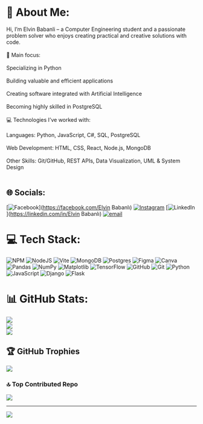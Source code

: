 # 💫 About Me:
Hi, I’m Elvin Babanli – a Computer Engineering student and a passionate problem solver who enjoys creating practical and creative solutions with code.<br><br>🔹 Main focus:<br><br>Specializing in Python<br><br>Building valuable and efficient applications<br><br>Creating software integrated with Artificial Intelligence<br><br>Becoming highly skilled in PostgreSQL<br><br>💻 Technologies I’ve worked with:<br><br>Languages: Python, JavaScript, C#, SQL, PostgreSQL<br><br>Web Development: HTML, CSS, React, Node.js, MongoDB<br><br>Other Skills: Git/GitHub, REST APIs, Data Visualization, UML & System Design<br><br>


## 🌐 Socials:
[![Facebook](https://img.shields.io/badge/Facebook-%231877F2.svg?logo=Facebook&logoColor=white)](https://facebook.com/Elvin Babanlı) [![Instagram](https://img.shields.io/badge/Instagram-%23E4405F.svg?logo=Instagram&logoColor=white)](https://instagram.com/elvin_babanli) [![LinkedIn](https://img.shields.io/badge/LinkedIn-%230077B5.svg?logo=linkedin&logoColor=white)](https://linkedin.com/in/Elvin Babanlı) [![email](https://img.shields.io/badge/Email-D14836?logo=gmail&logoColor=white)](mailto:elvinbabanli0@gmail.com) 

# 💻 Tech Stack:
![NPM](https://img.shields.io/badge/NPM-%23CB3837.svg?style=for-the-badge&logo=npm&logoColor=white) ![NodeJS](https://img.shields.io/badge/node.js-6DA55F?style=for-the-badge&logo=node.js&logoColor=white) ![Vite](https://img.shields.io/badge/vite-%23646CFF.svg?style=for-the-badge&logo=vite&logoColor=white) ![MongoDB](https://img.shields.io/badge/MongoDB-%234ea94b.svg?style=for-the-badge&logo=mongodb&logoColor=white) ![Postgres](https://img.shields.io/badge/postgres-%23316192.svg?style=for-the-badge&logo=postgresql&logoColor=white) ![Figma](https://img.shields.io/badge/figma-%23F24E1E.svg?style=for-the-badge&logo=figma&logoColor=white) ![Canva](https://img.shields.io/badge/Canva-%2300C4CC.svg?style=for-the-badge&logo=Canva&logoColor=white) ![Pandas](https://img.shields.io/badge/pandas-%23150458.svg?style=for-the-badge&logo=pandas&logoColor=white) ![NumPy](https://img.shields.io/badge/numpy-%23013243.svg?style=for-the-badge&logo=numpy&logoColor=white) ![Matplotlib](https://img.shields.io/badge/Matplotlib-%23ffffff.svg?style=for-the-badge&logo=Matplotlib&logoColor=black) ![TensorFlow](https://img.shields.io/badge/TensorFlow-%23FF6F00.svg?style=for-the-badge&logo=TensorFlow&logoColor=white) ![GitHub](https://img.shields.io/badge/github-%23121011.svg?style=for-the-badge&logo=github&logoColor=white) ![Git](https://img.shields.io/badge/git-%23F05033.svg?style=for-the-badge&logo=git&logoColor=white) ![Python](https://img.shields.io/badge/python-3670A0?style=for-the-badge&logo=python&logoColor=ffdd54) ![JavaScript](https://img.shields.io/badge/javascript-%23323330.svg?style=for-the-badge&logo=javascript&logoColor=%23F7DF1E) ![Django](https://img.shields.io/badge/django-%23092E20.svg?style=for-the-badge&logo=django&logoColor=white) ![Flask](https://img.shields.io/badge/flask-%23000.svg?style=for-the-badge&logo=flask&logoColor=white)
# 📊 GitHub Stats:
![](https://github-readme-stats.vercel.app/api?username=elvin-babanli&theme=dark&hide_border=false&include_all_commits=true&count_private=false)<br/>
![](https://nirzak-streak-stats.vercel.app/?user=elvin-babanli&theme=dark&hide_border=false)<br/>
![](https://github-readme-stats.vercel.app/api/top-langs/?username=elvin-babanli&theme=dark&hide_border=false&include_all_commits=true&count_private=false&layout=compact)

## 🏆 GitHub Trophies
![](https://github-profile-trophy.vercel.app/?username=elvin-babanli&theme=shadow_red&no-frame=false&no-bg=true&margin-w=4)

### 🔝 Top Contributed Repo
![](https://github-contributor-stats.vercel.app/api?username=elvin-babanli&limit=5&theme=dark&combine_all_yearly_contributions=true)

---
[![](https://visitcount.itsvg.in/api?id=elvin-babanli&icon=0&color=8)](https://visitcount.itsvg.in)

